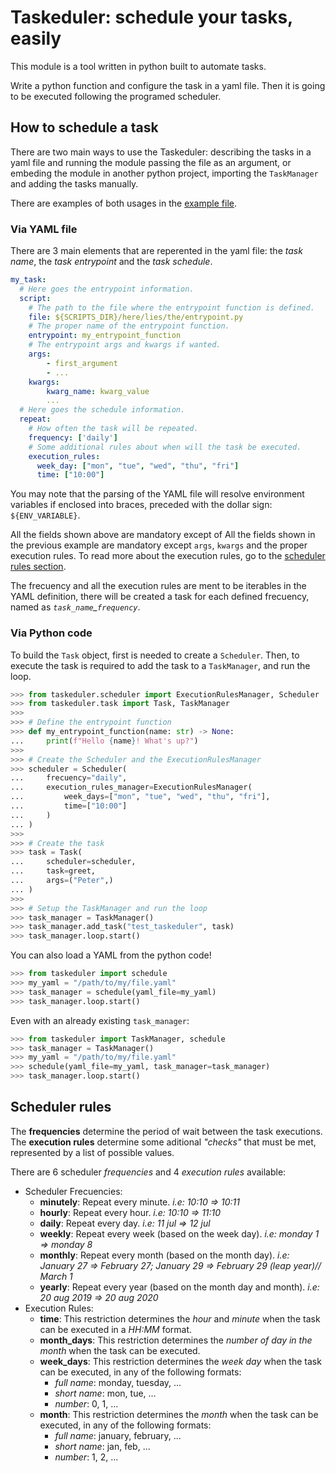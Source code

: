 # Taskeduler: schedule your tasks, easily
This module is a tool written in python built to automate tasks.

Write a python function and configure the task in a yaml file. Then it is going to be executed following the programed scheduler.

## How to schedule a task
There are two main ways to use the Taskeduler: describing the tasks in a yaml file and running the module passing the file as an argument, or embeding the module in another python project, importing the `TaskManager` and adding the tasks manually.

There are examples of both usages in the [example file](./examples).

### Via YAML file
There are 3 main elements that are reperented in the yaml file: the *task name*, the *task entrypoint* and the *task schedule*.

```yaml
my_task:
  # Here goes the entrypoint information.
  script:
    # The path to the file where the entrypoint function is defined.
    file: ${SCRIPTS_DIR}/here/lies/the/entrypoint.py
    # The proper name of the entrypoint function.
    entrypoint: my_entrypoint_function
    # The entrypoint args and kwargs if wanted.
    args:
        - first_argument
        - ...
    kwargs:
        kwarg_name: kwarg_value
        ...
  # Here goes the schedule information.
  repeat:
    # How often the task will be repeated.
    frequency: ['daily']
    # Some additional rules about when will the task be executed.
    execution_rules:
      week_day: ["mon", "tue", "wed", "thu", "fri"]
      time: ["10:00"]
```
You may note that the parsing of the YAML file will resolve environment variables if enclosed into braces, preceded with the dollar sign: `${ENV_VARIABLE}`.

All the fields shown above are mandatory except of
All the fields shown in the previous example are mandatory except `args`, `kwargs` and the proper execution rules. To read more about the execution rules, go to the [scheduler rules section](#scheduler-rules).

The frecuency and all the execution rules are ment to be iterables in the YAML definition, there will be created a task for each defined frecuency, named as *`task_name`_`frequency`*.

### Via Python code
To build the `Task` object, first is needed to create a `Scheduler`. Then, to execute the task is required to add the task to a `TaskManager`, and run the loop.

```python
>>> from taskeduler.scheduler import ExecutionRulesManager, Scheduler
>>> from taskeduler.task import Task, TaskManager
>>>
>>> # Define the entrypoint function
>>> def my_entrypoint_function(name: str) -> None:
...     print(f"Hello {name}! What's up?")
>>>
>>> # Create the Scheduler and the ExecutionRulesManager
>>> scheduler = Scheduler(
...     frecuency="daily",
...     execution_rules_manager=ExecutionRulesManager(
...         week_days=["mon", "tue", "wed", "thu", "fri"],
...         time=["10:00"]
...     )
... )
>>>
>>> # Create the task
>>> task = Task(
...     scheduler=scheduler,
...     task=greet,
...     args=("Peter",)
... )
>>>
>>> # Setup the TaskManager and run the loop
>>> task_manager = TaskManager()
>>> task_manager.add_task("test_taskeduler", task)
>>> task_manager.loop.start()
```

You can also load a YAML from the python code!

```python
>>> from taskeduler import schedule
>>> my_yaml = "/path/to/my/file.yaml"
>>> task_manager = schedule(yaml_file=my_yaml)
>>> task_manager.loop.start()
```

Even with an already existing `task_manager`:

```python
>>> from taskeduler import TaskManager, schedule
>>> task_manager = TaskManager()
>>> my_yaml = "/path/to/my/file.yaml"
>>> schedule(yaml_file=my_yaml, task_manager=task_manager)
>>> task_manager.loop.start()
```

## Scheduler rules
The **frequencies** determine the period of wait between the task executions. The **execution rules** determine some aditional *"checks"* that must be met, represented by a list of possible values.

There are 6 scheduler *frequencies* and 4 *execution rules* available:
- Scheduler Frecuencies:
    - **minutely**: Repeat every minute.
        *i.e: 10:10 => 10:11*
    - **hourly**: Repeat every hour.
        *i.e: 10:10 => 11:10*
    - **daily**: Repeat every day.
        *i.e: 11 jul => 12 jul*
    - **weekly**: Repeat every week (based on the week day).
        *i.e: monday 1 => monday 8*
    - **monthly**: Repeat every month (based on the month day).
        *i.e: January 27 => February 27; January 29 => February 29 (leap year)// March 1*
    - **yearly**: Repeat every year (based on the month day and month).
        *i.e: 20 aug 2019 => 20 aug 2020*
- Execution Rules:
    - **time**: This restriction determines the *hour* and *minute* when the task can be executed in a *HH:MM* format.
    - **month_days**: This restriction determines the *number of day in the month* when the task can be executed.
    - **week_days**: This restriction determines the *week day* when the task can be executed, in any of the following formats:
        - *full name*: monday, tuesday, ...
        - *short name*: mon, tue, ...
        - *number*: 0, 1, ...
    - **month**: This restriction determines the *month* when the task can be executed, in any of the following formats:
        - *full name*: january, february, ...
        - *short name*: jan, feb, ...
        - *number*: 1, 2, ...
